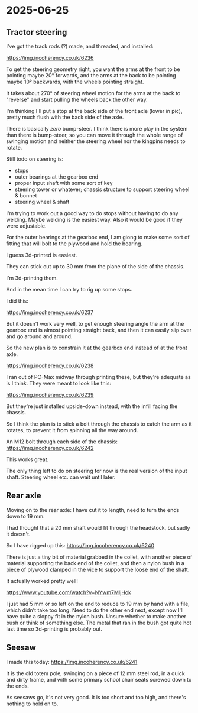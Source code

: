 # 2025-06-25

## Tractor steering

I've got the track rods (?) made, and threaded, and installed:

https://img.incoherency.co.uk/6236

To get the steering geometry right, you want the arms at the front to be
pointing maybe 20&deg; forwards, and the arms at the back to be pointing maybe
10&deg; backwards, with the wheels pointing straight.

It takes about 270&deg; of steering wheel motion for the arms at the
back to "reverse" and start pulling the wheels back the other way.

I'm thinking I'll put a stop at the back side of the front axle (lower in pic),
pretty much flush with the back side of the axle.

There is basically *zero* bump-steer. I think there is more play in the system
than there is bump-steer, so you can move it through the whole range of
swinging motion and neither the steering wheel nor the kingpins needs to
rotate.

Still todo on steering is:

 * stops
 * outer bearings at the gearbox end
 * proper input shaft with some sort of key
 * steering tower or whatever; chassis structure to support steering wheel & bonnet
 * steering wheel & shaft

I'm trying to work out a good way to do stops without having to do any welding.
Maybe welding is the easiest way. Also it would be good if they were
adjustable.

For the outer bearings at the gearbox end, I am giong to make some sort
of fitting that will bolt to the plywood and hold the bearing.

I guess 3d-printed is easiest.

They can stick out up to 30 mm from the plane of the side of the chassis.

I'm 3d-printing them.

And in the mean time I can try to rig up some stops.

I did this:

https://img.incoherency.co.uk/6237

But it doesn't work very well, to get enough steering angle the arm
at the gearbox end is almost pointing straight back, and then it can easily
slip over and go around and around.

So the new plan is to constrain it at the gearbox end instead of at the
front axle.

https://img.incoherency.co.uk/6238

I ran out of PC-Max midway through printing these, but they're adequate
as is I think. They were meant to look like this:

https://img.incoherency.co.uk/6239

But they're just installed upside-down instead, with the infill facing the
chassis.

So I think the plan is to stick a bolt through the chassis to catch the arm as
it rotates, to prevent it from spinning all the way around.

An M12 bolt through each side of the chassis: https://img.incoherency.co.uk/6242

This works great.

The only thing left to do on steering for now is the real version of the input shaft.
Steering wheel etc. can wait until later.

## Rear axle

Moving on to the rear axle: I have cut it to length, need to turn the ends down to 19 mm.

I had thought that a 20 mm shaft would fit through the headstock, but sadly it doesn't.

So I have rigged up this: https://img.incoherency.co.uk/6240

There is just a tiny bit of material grabbed in the collet, with another piece of material supporting
the back end of the collet, and then a nylon bush in a piece of plywood clamped in the vice to support
the loose end of the shaft.

It actually worked pretty well!

https://www.youtube.com/watch?v=NYwm7MIjHok

I just had 5 mm or so left on the end to reduce to 19 mm by hand with
a file, which didn't take too long. Need to do the other end next, except now I'll have quite a sloppy
fit in the nylon bush. Unsure whether to make another bush or think of something else. The metal that
ran in the bush got quite hot last time so 3d-printing is probably out.

## Seesaw

I made this today: https://img.incoherency.co.uk/6241

It is the old totem pole, swinging on a piece of 12 mm steel rod, in a quick and dirty frame, and with
some primary school chair seats screwed down to the ends.

As seesaws go, it's not very good. It is too short and too high, and there's nothing to hold on to.
